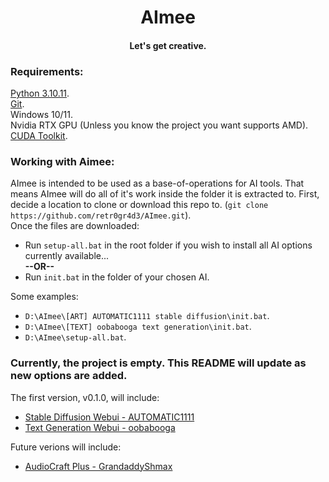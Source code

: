 <div align="center">
  <h1>AImee</h1>
  <h4>Let's get creative.</h4>
</div>

### Requirements:
[Python 3.10.11](https://www.python.org/downloads/release/python-31011/ "3.10.11 release download page").\
[Git](https://git-scm.com/downloads "Git download").\
Windows 10/11.\
Nvidia RTX GPU (Unless you know the project you want supports AMD).\
[CUDA Toolkit](https://developer.nvidia.com/cuda-toolkit "CUDA toolkit download").

### Working with Aimee:
AImee is intended to be used as a base-of-operations for AI tools. That means AImee will do all of it's work inside the folder it is extracted to.
First, decide a location to clone or download this repo to. (`git clone https://github.com/retr0gr4d3/AImee.git`).\
Once the files are downloaded:
- Run `setup-all.bat` in the root folder if you wish to install all AI options currently available...\
  <b>--OR--</b>
- Run `init.bat` in the folder of your chosen AI.

Some examples:
- `D:\AImee\[ART] AUTOMATIC1111 stable diffusion\init.bat`.
- `D:\AImee\[TEXT] oobabooga text generation\init.bat`.
- `D:\AImee\setup-all.bat`.

### Currently, the project is empty. This README will update as new options are added.
The first version, v0.1.0, will include:
- [Stable Diffusion Webui - AUTOMATIC1111](https://github.com/AUTOMATIC1111/stable-diffusion-webui)
- [Text Generation Webui - oobabooga](https://github.com/oobabooga/text-generation-webui)

Future verions will include:
- [AudioCraft Plus - GrandaddyShmax](https://github.com/GrandaddyShmax/audiocraft_plus)
